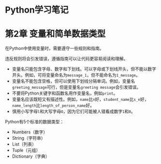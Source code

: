 # Python学习笔记

# 第2章 变量和简单数据类型

在Python中使用变量时，需要遵守一些规则和指南。

违反规则将会引发错误，遵循指南可以让代码更容易阅读和理解。

* 变量名只能包含字母、数字和下划线。可以字母或下划线开头，但不能以数字开头。例如，可将变量命名为`message_1`，但不能命名为`1_message`。
* 变量名不能包含空格，但可以使用下划线分隔单词。例如，变量名`greeting_message`可行，但是变量名`greeting message`会引发错误。
* 不要将Python关键字和函数名用作变量名，例如`print`。
* 变量名应该既短又有描述性。例如，`name`比`n`好，`student_name`比`s_n`好，`name_length`比`length_of_person_name`好。
* 慎用小写字母`l`和大写字母`O`，因为它们可能被人错看成数字`1`和`0`。

Python有5个标准的数据类型：
* Numbers（数字）
* String（字符串）
* List（列表）
* Tuple（元组）
* Dictionary（字典）